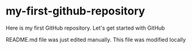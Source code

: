 # my-first-github-repository
Here is my first GitHub repository.  Let's get started with GitHub

README.md file was just edited manually.  This file was modified locally

